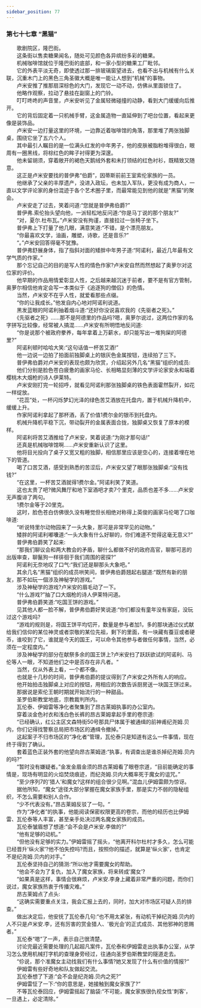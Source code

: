 ```yaml
---
sidebar_position: 77
---
```

### 第七十七章 “黑猫”  


　　歌剧院区，隆巴街。  
　　这条街以售卖糖果闻名，随处可见颜色各异缤纷多彩的糖果。  
　　机械咖啡馆就位于隆巴街的底部，和一家小型的糖果工厂毗邻。  
　　它的外表平淡无奇，即使透过那一排玻璃窗望进去，也看不出与机械有什么关联，沉重木门上的黑色三角圣徽大概是唯一能让人想到“机械”的事物。  
　　卢米安推了推那扇深棕色的大门，发现它一动不动，仿佛从里面锁住了。  
　　他略作观察，拉动了悬挂在副窗上的门铃。  
　　叮叮咚咚的声音里，卢米安听见了金属轻微碰撞的动静，看到大门缓缓向后推开。  
　　它的背后固定着一只机械手臂，这金属造物一直延伸到了吧台位置，看起来更像是装饰品。  
　　卢米安一边打量这里的环境，一边靠近着咖啡馆的角落，那里堆了两张独脚桌，围绕它坐了五六个人。  
　　其中最引人瞩目的是一位满头红发的中年男子，他的皮肤被脂粉堆得很白，眼周有一圈黑线，将棕红色的眸子衬得更为深邃。  
　　他未留胡须，穿着敞开的褐色天鹅绒外套和未打领结的红色衬衫，既精致又随意。  
　　这正是卢米安要找的普伊弗“伯爵”，因蒂斯前前王室索伦家族的一员。  
　　他继承了父亲的丰厚遗产，没进入政坛，也未加入军队，更没有成为商人，一直以文学评论家的身份混迹于各个艺术圈子里，而最常能见到他的就是“黑猫”的聚会。  
　　卢米安走了过去，笑着问道:“您就是普伊弗伯爵?”  
　　普伊弗.索伦抬头望向他，一派轻松地反问道:“你是马丁说的那个朋友?”  
　　“对，夏尔.杜布瓦。”卢米安没有拘谨，直接拉过一张椅子坐下。  
　　普伊弗上下打量了他几眼，满意笑道:“不错，是个漂亮朋友。  
　　“你最喜欢文学，油画，雕塑，诗歌，还是音乐?”  
　　“。”卢米安回答得毫不犹豫。  
　　普伊弗舒展身体，指了指斜对面的矮胖中年男子道:“阿诺利，最近几年最有文学气质的作家。”  
　　那个忘记自己的目的是写人性的情色作家?卢米安自然而然想起了奥萝尔对这位家的评价。  
　　他早期的作品用情爱彰显人性，之后越来越沉迷于前者，要不是有官方管制，奥萝尔相信他肯定会写一本类似于《追逐狗的僧侣》的色情。  
　　当然，卢米安不在乎人性，就爱看那些点缀。  
　　“你的让我成长。”他发自内心地对阿诺利说道。  
　　黑发蓝眼的阿诺利抽着烟斗道:“还好你没说喜欢我的《先驱者之死》。”  
　　《先驱者之死》……那不是阿德里的作品吗?嗯，奥萝尔说过，这两位作家的名字拼写比较像，经常被人搞混……卢米安有所明悟地反问道:  
　　“你是说那个被政府豢养，每年拿着上万薪水，却只能写出一堆狗屎的阿德里?”  
　　阿诺利顿时哈哈大笑:“这句话值一杯苦艾酒!”  
　　他一边说一边拍了拍面前独脚桌上的银灰色金属按钮，连续拍了三下。  
　　普伊弗伯爵对卢米安的表现也颇为欣赏，介绍起另外几名“黑猫”组织的成员:  
　　他们分别是脸色苍白疲惫的画家马伦、长相略显刻薄的文学评论家安永和端着樱桃木大烟枪的诗人伊莱特。  
　　卢米安刚打完一轮招呼，就看见阿诺利那张独脚桌的铁色表面霍然裂开，如花一样绽放。  
　　“花蕊”处，一杯闪烁梦幻光泽的绿色苦艾酒放在托盘内，置于机械升降机中，缓缓上升。  
　　作家阿诺利拿起了那杯酒，丢了价值1费尔金的银币到托盘内。  
　　机械升降机平稳下沉，带动裂开的金属表面合拢，独脚桌又恢复了原本的模样。  
　　阿诺利将苦艾酒推给了卢米安，笑着说道:“为刚才那句话!”  
　　还真是机械咖啡馆啊……卢米安重新认识了这里。  
　　他将目光投向了桌子又宽又粗的独脚，相信那里应该是空心的，连接着埋在地下的管道。  
　　喝了口苦艾酒，感受到熟悉的苦涩后，卢米安又望了眼那张独脚桌:“没有找钱?”  
　　“在这里，一杯苦艾酒就得1费尔金。”阿诺利笑了笑道。  
　　这也太贵了吧?微风舞厅和地下室酒吧才卖7个里克，品质也差不多……卢米安无声腹诽了两句。  
　　1费尔金等于20里克。  
　　这时，脸色苍白仿佛很久没有睡觉但长相绝对称得上英俊的画家马伦喝了口咖啡道:  
　　“听说特里尔动物园来了一头大象，那可是非常罕见的动物。”  
　　矮胖的阿诺利嘟囔道:“一头大象有什么好聊的，你们难道不觉得这毫无意义?”  
　　普伊弗伯爵笑了起来:  
　　“那我们聊议会和两大教会的矛盾，聊什么都做不好的政府高官，聊那可恶的出版审查，聊鬣狗一样徘徊于我们周围的密探?”  
　　阿诺利无奈地叹了口气:“我们还是聊那头大象吧。”  
　　其余几名“黑猫”组织的成员哄笑间，普伊弗伯爵翘起右腿道:“既然有新的朋友，那不如玩一個涉及神秘学的游戏。”  
　　涉及神秘学的游戏?卢米安的眉毛动了一下。  
　　“什么游戏?”抽了口大烟枪的诗人伊莱特问道。  
　　普伊弗伯爵笑道:“吃国王饼的游戏。”  
　　见其他人都一脸不解，普伊弗伯爵好笑说道:“你们都没有童年没有家庭，没玩过这个游戏吗?  
　　“游戏的规则是，将国王饼平均切开，数量是参与者加1，多的那块通过仪式献给我们信仰的某位神灵或者崇敬的某位先祖，剩下的里面，有一块藏有蚕豆或者硬币，谁咬到了它，谁就是今天的国王，可以命令其他参与者做任何事情，当然，必须在一定程度内。”  
　　涉及神秘学的部分在献祭多余的国王饼上?卢米安扫了跃跃欲试的阿诺利、马伦等人一眼，不知道他们之中是否存在非凡者。“  
　　当然，仅从外表上看，一个都不像。  
　　也就是十几秒的时间，普伊弗伯爵的提议得到了卢米安之外所有人的响应。  
　　他开始拍击独脚桌上对应的按钮，用相应的次数告诉厨房送一块国王饼过来。  
　　那据说是索伦王朝时期就开始流行的一种甜品。  
　　圣罗伯斯教堂地底，宗教裁判所内。  
　　瓦伦泰、伊姆雷等净化者聚集到了昂古莱姆执事的办公室内。  
　　穿着淡金色衬衣和浅白色长裤的昂古莱姆拿起手里的卷宗道:  
　　“已经确认，红公主区文森特街50号那具尸体属于被通缉的前神甫纪尧姆.贝内，你们记得找警察总局把市场区的通缉令撤掉。”  
　　这起案子不归市场区的“净化者”管理，瓦伦泰只是知道有这么一件事情，现在终于得到了确认。  
　　套着蓝色正装外套的他望向昂古莱姆道:“执事，有调查出是谁杀掉纪尧姆.贝内的吗?”  
　　“暂时没有嫌疑者。”金发金眉金须的昂古莱姆看了眼卷宗道，“目前能确定的事情是，现场有明显的火焰焚烧痕迹，而纪尧姆.贝内大概率死于魔女的诅咒。”  
　　“至少序列7的'猎人’和魔女?这样的组合很少见啊。”混血儿伊姆雷颇为惊讶。  
　　据他所知，“魔女”途径大部分掌握在魔女家族手里，那是实力不弱的隐秘组织，不怎么需要和别人合作。  
　　“少不代表没有。”昂古莱姆反驳了一句。“  
　　作为“净化者”的执事，他能阅读保密权限更高的卷宗，而他的经历也比伊姆雷、瓦伦泰等人丰富，甚至亲手处决过两名魔女家族的成员。  
　　瓦伦泰皱眉想了想道:“会不会是卢米安.李做的?“  
　　“他有足够的动机。”  
　　“但他没有足够的实力。”伊姆雷摇了摇头，“他离开科尔杜村才多久，怎么可能已经晋升'纵火家’?他不怕失控吗?而且，按照你的描述，就算是'纵火家’，也肯定不是纪尧姆.贝内的对手。”  
　　瓦伦泰坚持自己的猜测:“所以他才需要魔女的帮助。  
　　“他会不会为了复仇，加入了魔女家族，将来转成'魔女’?  
　　“如果真是这样，事情会很麻烦，卢米安.李身上藏着非常严重的问题，而你们说过，魔女家族热衷于传播灾难。”  
　　昂古莱姆点了点头:  
　　“这确实需要重点关注，我会汇报上去的，同时，加大对市场区可疑人员的排查。”  
　　做出决定后，他安抚了瓦伦泰几句:“也不用太紧张，有动机干掉纪尧姆.贝内的人不只是卢米安.李，还有厉害的赏金猎人、'极光会’的正式成员、其他邪神的恩赐者。”  
　　瓦伦泰“嗯”了一声，表示自己很清楚。  
　　讨论完最近需要处理的几起超凡案件，瓦伦泰和伊姆雷走出执事办公室，从学习怎么使用机械打字机的查理身旁经过，往通向圣罗伯斯教堂的隧道走去。  
　　“伱说，那个准魔女主动找我们有什么事情?她又发现了什么有价值的情报?“  
　　伊姆雷有些好奇地和队友做起交流。  
　　瓦伦泰想了下道:“会不会是纪尧姆.贝内之死?”  
　　伊姆雷怔了一下:“你的意思是，她接触到魔女家族了?”  
　　不等瓦伦泰回应，伊姆雷摇起了脑袋:“不可能，魔女家族很仇视女性'刺客’，一旦遇上，必定清除。”  
